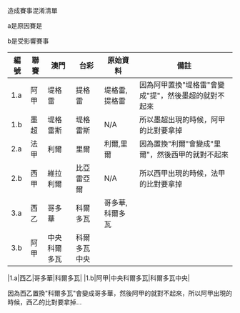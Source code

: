 造成賽事混淆清單

a是原因賽是

b是受影響賽事

|編號|聯賽|澳門|台彩|原始資料|備註|
| --- | --- | --- | --- | --- | --- |
|1.a|阿甲|堤格雷|提格雷|堤格雷,提格雷|因為阿甲置換"堤格雷"會變成"提"，然後墨超的就對不起來|
|1.b|墨超|堤格雷斯|堤格雷斯|N/A|所以墨超出現的時候，阿甲的比對要拿掉|
|2.a|法甲|利爾|里爾|利爾,里爾|因為置換"利爾"會變成"里爾"，然後西甲的就對不起來|
|2.b|西甲|維拉利爾|比亞雷亞爾|N/A|所以西甲出現的時候，法甲的比對要拿掉|
|3.a|西乙|哥多華|科爾多瓦|哥多華,科爾多瓦||
|3.b|阿甲|中央科爾多瓦|科爾多瓦中央|||




|1.a|西乙|哥多華|科爾多瓦|
|1.b|阿甲|中央科爾多瓦|科爾多瓦中央|

因為西乙置換"科爾多瓦"會變成哥多華，然後阿甲的就對不起來，所以阿甲出現的時候，西乙的比對要拿掉...

